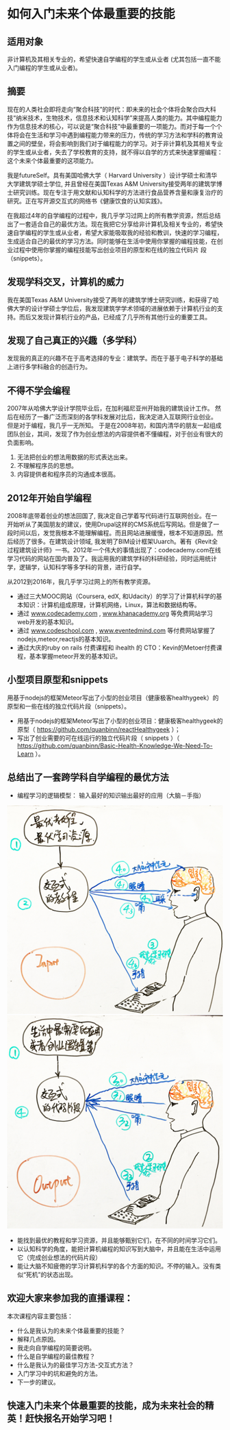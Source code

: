 # 如何入门未来个体最重要的技能

## 适用对象

非计算机及其相关专业的，希望快速自学编程的学生或从业者
(尤其包括一直不能入门编程的学生或从业者)。

## 摘要

现在的人类社会即将走向“聚合科技”的时代：即未来的社会个体将会聚合四大科技“纳米技术，生物技术，信息技术和认知科学”来提高人类的能力。其中编程能力作为信息技术的核心，可以说是“聚合科技”中最重要的一项能力。而对于每一个个体将会在生活和学习中遇到编程能力带来的压力，传统的学习方法和学科的教育设置之间的壁垒，将会影响到我们对于编程能力的学习。对于非计算机及其相关专业的学生或从业者，失去了学校教育的支持，就不得以自学的方式来快速掌握编程：这个未来个体最重要的这项能力。

我是futureSelf。具有美国哈佛大学（ Harvard University ）设计学硕士和清华大学建筑学硕士学位, 并且曾经在美国Texas A&M University接受两年的建筑学博士研究训练。现在专注于用文献和认知科学的方法进行食品营养含量和康复治疗的研究。正在写开源交互式的网络书《健康饮食的认知实践》。

在我超过4年的自学编程的过程中，我几乎学习过网上的所有教学资源，然后总结出了一套适合自己的最优方法。现在我把它分享给非计算机及相关专业的，希望快速自学编程的学生或从业者，希望大家能吸取我的经验和教训，快速的学习编程，生成适合自己的最优的学习方法。同时能够在生活中使用你掌握的编程技能，在创业过程中使用你掌握的编程技能写出创业项目的原型和在线的独立代码片
段（snippets）。

## 发现学科交叉，计算机的威力

我在美国Texas A&M University接受了两年的建筑学博士研究训练，和获得了哈佛大学的设计学硕士学位后，我发现建筑学学术领域的进展依赖于计算机行业的支持。而后又发现计算机行业的产品，已经成了几乎所有其他行业的重要工具。

## 发现了自己真正的兴趣（多学科）

发现我的真正的兴趣不在于高考选择的专业：建筑学。而在于基于电子科学的基础上进行多学科融合的创造行为。

## 不得不学会编程

2007年从哈佛大学设计学院毕业后，在加利福尼亚州开始我的建筑设计工作。 然后在经历了一番广泛而深刻的各学科发展对比后，我决定进入互联网行业创业。 但是对于编程，我几乎一无所知。 于是在2008年初，和国内清华的朋友一起组成团队创业，其间，发现了作为创业想法的内容提供者不懂编程，对于创业有很大的负面影响。

1. 无法把创业的想法用数据的形式表达出来。
2. 不理解程序员的思想。
3. 内容提供者和程序员的沟通成本很高。

## 2012年开始自学编程

2008年底带着创业的想法回国了, 我决定自己学着写代码进行互联网创业。在一开始听从了美国朋友的建议，使用Drupal这样的CMS系统后写网站。但是做了一段时间以后，发觉我根本不能理解编程。而且网站进展缓慢，根本不知道原因。然后经历了很多。在建筑设计领域, 我发明了BIM设计框架Uuarch。著有《Revit全过程建筑设计师》一书。2012年一个伟大的事情出现了：codecademy.com在线学习代码的网站在国内普及了。我运用我的建筑学科的科研经验，同时运用统计学，逻辑学，认知科学等多学科的背景，进行自学。

从2012到2016年，我几乎学习过网上的所有教学资源。

- 通过三大MOOC网站（Coursera, edX, 和Udacity）的学习了计算机科学的基本知识：计算机组成原理，计算机网络，Linux，算法和数据结构等。
- 通过 www.codecademy.com , www.khanacademy.org 等免费网站学习web开发的基本知识。
- 通过 www.codeschool.com , www.eventedmind.com 等付费网站掌握了nodejs,meteor,reactjs的基本知识。
- 通过大庆的ruby on rails 付费课程和 ihealth 的 CTO：Kevin的Metoer付费课程，基本掌握meteor开发的基本知识。

## 小型项目原型和snippets

用基于nodejs的框架Meteor写出了小型的创业项目（健康极客healthygeek）的原型和一些在线的独立代码片段（snippets）。

- 用基于nodejs的框架Meteor写出了小型的创业项目：健康极客healthygeek的原型（ https://github.com/quanbinn/reactHealthygeek ）；
- 写出了创业需要的可在线运行的独立代码片段（ snippets ）（ https://github.com/quanbinn/Basic-Health-Knowledge-We-Need-To-Learn ）。

## 总结出了一套跨学科自学编程的最优方法

- 编程学习的逻辑模型： 输入最好的知识输出最好的应用（大脑－手指）

![Input-model](/images/附录-编程/如何入门未来个体最重要的技能/Input-model.jpg)
![Output-model](/images/附录-编程/如何入门未来个体最重要的技能/Output-model.jpg)

- 能找到最优的教程和学习资源，并且能够甄别它们，在不同的时间学习它们。
- 以认知科学的角度，能把计算机编程的知识写到大脑中，并且能在生活中运用它（完成创业想法的代码片段）
- 能让大脑不知疲倦的学习计算机科学的各个方面的知识。不停的输入。没有类似“死机”的状态出现。

## 欢迎大家来参加我的直播课程：

本次课程内容主要包括：

- 什么是我认为的未来个体最重要的技能？
- 解释几点原因。
- 我走向自学编程的简要说明。
- 什么是自学编程的最佳教程？
- 什么是我认为的最佳学习方法-交互式方法？
- 入门学习中的坑和避免的方法。
- 下一步的建议。

## 快速入门未来个体最重要的技能，成为未来社会的精英！赶快报名开始学习吧！







